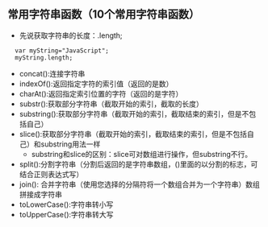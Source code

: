 ## 常用字符串函数（10个常用字符串函数）
  - 先说获取字符串的长度：.length;
  ```
    var myString="JavaScript";
    myString.length;
  ```
  - concat():连接字符串
  - indexOf():返回指定字符的索引值（返回的是数）
  - charAt():返回指定索引位置的字符（返回的是字符）
  - substr():获取部分字符串（截取开始的索引，截取的长度）
  - substring():获取部分字符串（截取开始的索引，截取结束的索引，但是不包括自己）
  - slice():获取部分字符串（截取开始的索引，截取结束的索引，但是不包括自己）和substring用法一样
      + substring和slice的区别：slice可对数组进行操作，但substring不行。
  - split():分割字符串（分割后返回的是字符串数组，()里面的以分割的标志，可结合正则表达式写）
  - join(): 合并字符串（使用您选择的分隔符将一个数组合并为一个字符串）数组拼接成字符串
  - toLowerCase():字符串转小写
  - toUpperCase():字符串转大写
